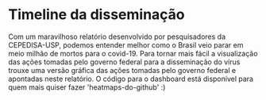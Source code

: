 # Timeline da disseminação

Com um maravilhoso relatório desenvolvido por pesquisadores da CEPEDISA-USP, podemos entender melhor como o Brasil veio parar em meio milhão de mortos para o covid-19. Para tornar mais fácil a visualização das ações tomadas pelo governo federal para a disseminação do vírus trouxe uma versão gráfica das ações tomadas pelo governo federal e apontadas neste relatório. O código para o dashboard está disponível para quem mais quiser fazer 'heatmaps-do-github' :)
